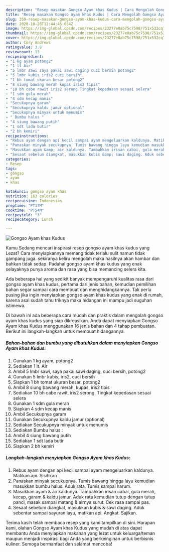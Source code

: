 ```yaml
---
description: "Resep masakan Gongso Ayam khas Kudus | Cara Mengolah Gongso Ayam khas Kudus Yang Menggugah Selera"
title: "Resep masakan Gongso Ayam khas Kudus | Cara Mengolah Gongso Ayam khas Kudus Yang Menggugah Selera"
slug: 359-resep-masakan-gongso-ayam-khas-kudus-cara-mengolah-gongso-ayam-khas-kudus-yang-menggugah-selera
date: 2020-10-28T12:44:45.034Z
image: https://img-global.cpcdn.com/recipes/23277e0ab75c7598/751x532cq70/gongso-ayam-khas-kudus-foto-resep-utama.jpg
thumbnail: https://img-global.cpcdn.com/recipes/23277e0ab75c7598/751x532cq70/gongso-ayam-khas-kudus-foto-resep-utama.jpg
cover: https://img-global.cpcdn.com/recipes/23277e0ab75c7598/751x532cq70/gongso-ayam-khas-kudus-foto-resep-utama.jpg
author: Cory Andrews
ratingvalue: 3.8
reviewcount: 13
recipeingredient:
- "1 kg ayam potong2"
- "1 lt Air"
- "5 lmbr sawi saya pakai sawi daging cuci bersih potong2"
- "5 lmbr kubis iris2 cuci bersih"
- "1 bh tomat ukuran besar potong2"
- "8 siung bawang merah kupas iris2 tipis"
- "10 bh cabe rawit iris2 serong Tingkat kepedasan sesuai selera"
- "1 sdm gula merah"
- "4 sdm kecap manis"
- "Secukupnya garam"
- "Secukupnya kaldu jamur optional"
- "Secukupnya minyak untuk menumis"
- " Bumbu halus "
- "4 siung bawang putih"
- "1 sdt lada butir"
- "2 bh kemiri"
recipeinstructions:
- "Rebus ayam dengan api kecil sampai ayam mengeluarkan kaldunya. Matikan api. Sisihkan"
- "Panaskan minyak secukupnya. Tumis bawang hingga layu kemudian masukkan bumbu halus. Aduk rata. Tumis sampai harum."
- "Masukkan ayam &amp; air kaldunya. Tambahkan irisan cabai, gula merah, kecap, garam &amp; kaldu jamur. Aduk rata kemudian tutup dengan tutup panci, masak sampai matang &amp; airnya surut. Cek rasa sampai pas."
- "Sesaat sebelum diangkat, masukkan kubis &amp; sawi daging. Aduk sebentar sampai sayuran layu, matikan api. Angkat. Sajikan."
categories:
- Resep
tags:
- gongso
- ayam
- khas

katakunci: gongso ayam khas 
nutrition: 163 calories
recipecuisine: Indonesian
preptime: "PT17M"
cooktime: "PT54M"
recipeyield: "3"
recipecategory: Lunch

---
```



![Gongso Ayam khas Kudus](https://img-global.cpcdn.com/recipes/23277e0ab75c7598/751x532cq70/gongso-ayam-khas-kudus-foto-resep-utama.jpg)

Kamu Sedang mencari inspirasi resep gongso ayam khas kudus yang Lezat? Cara menyiapkannya memang tidak terlalu sulit namun tidak gampang juga. sekiranya keliru mengolah maka hasilnya akan hambar dan bahkan tidak sedap. Padahal gongso ayam khas kudus yang enak selayaknya punya aroma dan rasa yang bisa memancing selera kita.



Ada beberapa hal yang sedikit banyak mempengaruhi kualitas rasa dari gongso ayam khas kudus, pertama dari jenis bahan, kemudian pemilihan bahan segar sampai cara membuat dan menghidangkannya. Tak perlu pusing jika ingin menyiapkan gongso ayam khas kudus yang enak di rumah, karena asal sudah tahu triknya maka hidangan ini mampu jadi suguhan istimewa.


Di bawah ini ada beberapa cara mudah dan praktis dalam mengolah gongso ayam khas kudus yang siap dikreasikan. Anda dapat menyiapkan Gongso Ayam khas Kudus menggunakan 16 jenis bahan dan 4 tahap pembuatan. Berikut ini langkah-langkah untuk membuat hidangannya.

<!--inarticleads1-->

##### Bahan-bahan dan bumbu yang dibutuhkan dalam menyiapkan Gongso Ayam khas Kudus:

1. Gunakan 1 kg ayam, potong2
1. Sediakan 1 lt. Air
1. Ambil 5 lmbr sawi, saya pakai sawi daging, cuci bersih, potong2
1. Gunakan 5 lmbr kubis, iris2, cuci bersih
1. Siapkan 1 bh tomat ukuran besar, potong2
1. Ambil 8 siung bawang merah, kupas, iris2 tipis
1. Sediakan 10 bh cabe rawit, iris2 serong. Tingkat kepedasan sesuai selera
1. Gunakan 1 sdm gula merah
1. Siapkan 4 sdm kecap manis
1. Ambil Secukupnya garam
1. Gunakan Secukupnya kaldu jamur (optional)
1. Sediakan Secukupnya minyak untuk menumis
1. Sediakan  Bumbu halus :
1. Ambil 4 siung bawang putih
1. Sediakan 1 sdt lada butir
1. Siapkan 2 bh kemiri




<!--inarticleads2-->

##### Langkah-langkah menyiapkan Gongso Ayam khas Kudus:

1. Rebus ayam dengan api kecil sampai ayam mengeluarkan kaldunya. Matikan api. Sisihkan
1. Panaskan minyak secukupnya. Tumis bawang hingga layu kemudian masukkan bumbu halus. Aduk rata. Tumis sampai harum.
1. Masukkan ayam &amp; air kaldunya. Tambahkan irisan cabai, gula merah, kecap, garam &amp; kaldu jamur. Aduk rata kemudian tutup dengan tutup panci, masak sampai matang &amp; airnya surut. Cek rasa sampai pas.
1. Sesaat sebelum diangkat, masukkan kubis &amp; sawi daging. Aduk sebentar sampai sayuran layu, matikan api. Angkat. Sajikan.




Terima kasih telah membaca resep yang kami tampilkan di sini. Harapan kami, olahan Gongso Ayam khas Kudus yang mudah di atas dapat membantu Anda menyiapkan makanan yang lezat untuk keluarga/teman maupun menjadi inspirasi bagi Anda yang berkeinginan untuk berbisnis kuliner. Semoga bermanfaat dan selamat mencoba!
